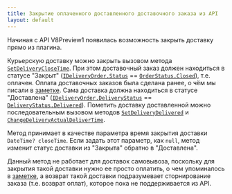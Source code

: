 ```yaml
---
title: Закрытие оплаченного доставленного доставочного заказа из API
layout: default
---
```


Начиная с API V8Preview1 появилась возможность закрыть доставку прямо из плагина.

Курьерскую доставку можно закрыть вызовом метода
[`SetDeliveryCloseTime`](https://iiko.github.io/front.api.sdk/v8/html/M_Resto_Front_Api_Editors_IEditSession_SetDeliveryCloseTime.htm).
При этом доставочный заказ должен находиться в статусе "Закрыт"
([`IDeliveryOrder.Status`](https://iiko.github.io/front.api.sdk/v8/html/P_Resto_Front_Api_Data_Orders_IOrder_Status.htm) ==
[`OrderStatus.Closed`](https://iiko.github.io/front.api.sdk/v8/html/T_Resto_Front_Api_Data_Orders_OrderStatus.htm)),
т.е. оплачен. Оплата доставочных заказов была сделана ранее, о чём мы писали в
[заметке](https://iiko.github.io/front.api.doc/2020/12/23/pay-deliveries.html).
Сама доставка должна находиться в статусе "Доставлена"
([`IDeliveryOrder.DeliveryStatus`](https://iiko.github.io/front.api.sdk/v8/html/P_Resto_Front_Api_Data_Orders_IDeliveryOrder_DeliveryStatus.htm) ==
[`DeliveryStatus.Delivered`](https://iiko.github.io/front.api.sdk/v8/html/T_Resto_Front_Api_Data_Brd_DeliveryStatus.htm)).
Пометить доставку доставленной можно последовательным вызовом методов
[`SetDeliveryDelivered`](https://iiko.github.io/front.api.sdk/v8/html/M_Resto_Front_Api_Editors_IEditSession_SetDeliveryDelivered.htm) и
[`ChangeDeliveryActualDeliverTime`](https://iiko.github.io/front.api.sdk/v8/html/M_Resto_Front_Api_Editors_IEditSession_ChangeDeliveryActualDeliverTime.htm).

Метод принимает в качестве параметра время закрытия доставки `DateTime? closeTime`.
Если задать этот параметр, как `null`, метод изменит статус доставки из "Закрыта" обратно в "Доставлена".

Данный метод не работает для доставок самовывоза, поскольку для закрытия такой доставки нужно ее просто оплатить, о чем упоминалось в
[заметке](https://iiko.github.io/front.api.doc/2020/12/23/pay-deliveries.html),
а возврат такой доставки подразумевает сторнирование заказа (т.е. возврат оплат), которое пока не поддерживается из API.
